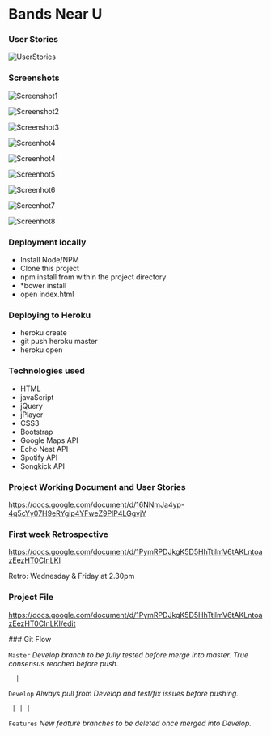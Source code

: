 # Bands Near U

### User Stories
![UserStories](docs/screenshots/userStories.png)

### Screenshots

![Screenshot1](docs/screenshots/screenshot1.png)

![Screenshot2](docs/screenshots/screenshot2.png)

![Screenshot3](docs/screenshots/screenshot3.png)

![Screenhot4](docs/screenshots/screenshot4.png)

![Screenhot4](docs/screenshots/screenshot5.png)

![Screenhot5](docs/screenshots/screenshot6.png)

![Screenhot6](docs/screenshots/screenshot7.png)

![Screenhot7](docs/screenshots/screenshot8.png)

![Screenhot8](docs/screenshots/screenshot9.png)

### Deployment locally
* Install Node/NPM
* Clone this project
* npm install from within the project directory
* *bower install
* open index.html

### Deploying to Heroku
* heroku create <you app name>
* git push heroku master
* heroku open

### Technologies used
* HTML
* javaScript
* jQuery
* jPlayer
* CSS3
* Bootstrap
* Google Maps API
* Echo Nest API
* Spotify API
* Songkick API

### Project Working Document and User Stories
https://docs.google.com/document/d/16NNmJa4yp-4q5cYy07H9eRYgip4YFweZ9PlP4LGgvjY

### First week Retrospective
https://docs.google.com/document/d/1PymRPDJkgK5D5HhTtilmV6tAKLntoazEezHT0CInLKI

Retro:
Wednesday & Friday at 2.30pm

### Project File
https://docs.google.com/document/d/1PymRPDJkgK5D5HhTtilmV6tAKLntoazEezHT0CInLKI/edit


### Git Flow

``` Master ```  *Develop branch to be fully tested before merge into master. True consensus reached before push.*

```   | ```

``` Develop ```  *Always pull from Develop and test/fix issues before pushing.*

```  | | | ```

``` Features ```  *New feature branches to be deleted once merged into Develop.*








